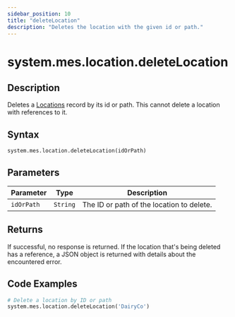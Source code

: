 ```yaml
---
sidebar_position: 10
title: "deleteLocation"
description: "Deletes the location with the given id or path."
---
```


# system.mes.location.deleteLocation

## Description

Deletes a [Locations](../../data-model/location-model/location) record by its id or path.
This cannot delete a location with references to it.

## Syntax
```python
system.mes.location.deleteLocation(idOrPath)
```

## Parameters

| Parameter  | Type     | Description                               |
|------------|----------|-------------------------------------------|
| `idOrPath` | `String` | The ID or path of the location to delete. |

## Returns

If successful, no response is returned. If the location that's being deleted has a reference, 
a JSON object is returned with details about the encountered error.

## Code Examples

```python
# Delete a location by ID or path
system.mes.location.deleteLocation('DairyCo')
```
